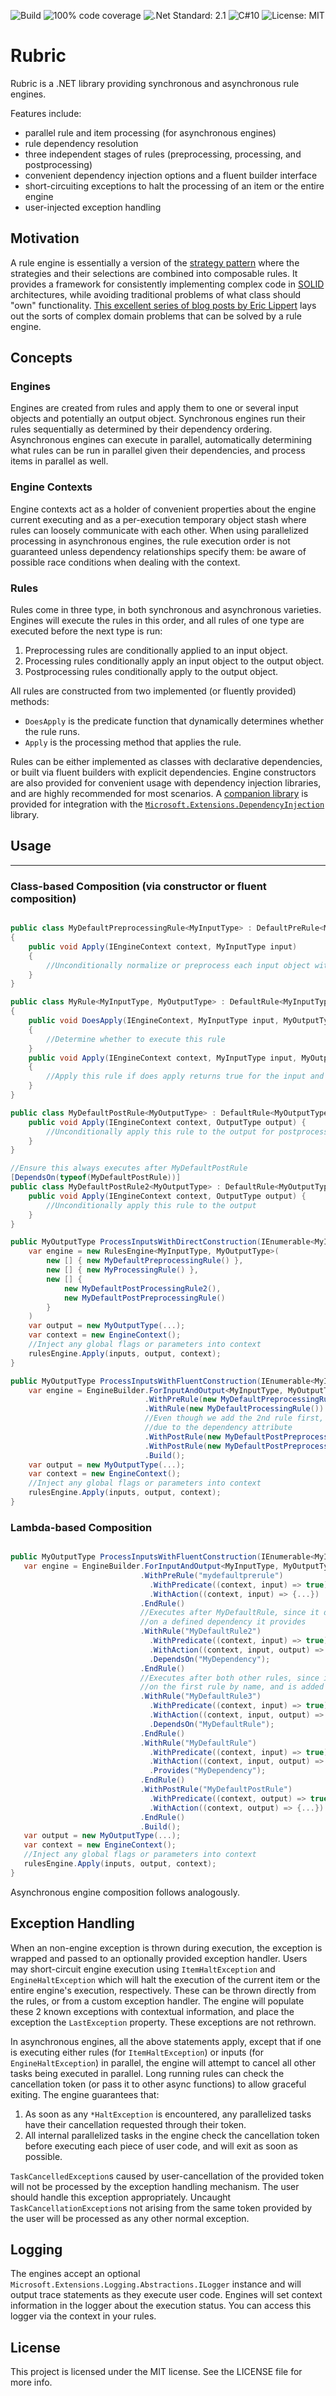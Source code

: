 ![Build](https://github.com/ericvprice/rubric/actions/workflows/build.yaml/badge.svg?branch=develop)   ![100% code coverage](https://img.shields.io/badge/Code%20Coverage-100%25-brightgreen.svg)    ![.Net Standard: 2.1](https://img.shields.io/badge/netstandard-2.1-blue.svg)    ![C#10](https://img.shields.io/badge/c%23-10-blue.svg)   ![License: MIT](https://img.shields.io/badge/License-MIT-yellow.svg)


# Rubric

Rubric is a .NET library providing synchronous and asynchronous rule engines.

Features include:
* parallel rule and item processing (for asynchronous engines)
* rule dependency resolution
* three independent stages of rules (preprocessing, processing, and postprocessing)
* convenient dependency injection options and a fluent builder interface
* short-circuiting exceptions to halt the processing of an item or the entire engine
* user-injected exception handling

## Motivation

A rule engine is essentially a version of the [strategy pattern](https://en.wikipedia.org/wiki/Strategy_pattern) where the strategies and their selections are combined into composable rules.  It provides a framework for consistently implementing complex code in [SOLID](https://en.wikipedia.org/wiki/SOLID) architectures, while avoiding traditional problems of what class should "own" functionality. [This excellent series of blog posts by Eric Lippert](https://ericlippert.com/2015/04/27/wizards-and-warriors-part-one/) lays out the sorts of complex domain problems that can be solved by a rule engine.

## Concepts

### Engines

Engines are created from rules and apply them to one or several input objects and potentially an output object.  Synchronous engines run their rules sequentially as determined by their dependency ordering.  Asynchronous engines can execute in parallel, automatically determining what rules can be run in parallel given their dependencies, and process items in parallel as well.

### Engine Contexts

Engine contexts act as a holder of convenient properties about the engine current executing and  as a per-execution temporary object stash where rules can loosely communicate with each other.  When using parallelized processing in asynchronous engines, the rule execution order is not guaranteed unless dependency relationships specify them: be aware of possible race conditions when dealing with the context.

### Rules

Rules come in three type, in both synchronous and asynchronous varieties.  Engines will execute the rules in this order, and all rules of one type are executed before the next type is run:

1) Preprocessing rules are conditionally applied to an input object.
2) Processing rules conditionally apply an input object to the output object.
3) Postprocessing rules conditionally apply to the output object.


All rules are constructed from two implemented (or fluently provided) methods:

* `DoesApply` is the predicate function that dynamically determines whether the rule runs.
* `Apply` is the processing method that applies the rule.

Rules can be either implemented as classes with declarative dependencies, or built via fluent builders with explicit dependencies.  Engine constructors are also provided for convenient usage with dependency injection libraries, and are highly recommended for most scenarios.  A [companion library](/src/Rubric.Extensions/README.md) is provided for integration with the [`Microsoft.Extensions.DependencyInjection`](https://docs.microsoft.com/en-us/dotnet/core/extensions/dependency-injection) library.

## Usage
---

### Class-based Composition (via constructor or fluent composition)

```csharp

public class MyDefaultPreprocessingRule<MyInputType> : DefaultPreRule<MyInputType>
{
    public void Apply(IEngineContext context, MyInputType input)
    {
        //Unconditionally normalize or preprocess each input object with this rule
    }
}

public class MyRule<MyInputType, MyOutputType> : DefaultRule<MyInputType, MyOutputType>
{
    public void DoesApply(IEngineContext, MyInputType input, MyOutputType output)
    {
        //Determine whether to execute this rule
    }
    public void Apply(IEngineContext context, MyInputType input, MyOutputType output)
    {
        //Apply this rule if does apply returns true for the input and output
    }
}

public class MyDefaultPostRule<MyOutputType> : DefaultRule<MyOutputType> {
    public void Apply(IEngineContext context, OutputType output) {
        //Unconditionally apply this rule to the output for postprocessing
    }
}

//Ensure this always executes after MyDefaultPostRule
[DependsOn(typeof(MyDefaultPostRule))]
public class MyDefaultPostRule2<MyOutputType> : DefaultRule<MyOutputType> {
    public void Apply(IEngineContext context, OutputType output) {
        //Unconditionally apply this rule to the output
    }
}

public MyOutputType ProcessInputsWithDirectConstruction(IEnumerable<MyInputType> inputs) {
    var engine = new RulesEngine<MyInputType, MyOutputType>(
        new [] { new MyDefaultPreprocessingRule() },
        new [] { new MyProcessingRule() },
        new [] {
            new MyDefaultPostProcessingRule2(),
            new MyDefaultPostPreprocessingRule()
        }
    )
    var output = new MyOutputType(...);
    var context = new EngineContext();
    //Inject any global flags or parameters into context
    rulesEngine.Apply(inputs, output, context);
}

public MyOutputType ProcessInputsWithFluentConstruction(IEnumerable<MyInputType> inputs) {
    var engine = EngineBuilder.ForInputAndOutput<MyInputType, MyOutputType>()
                              .WithPreRule(new MyDefaultPreprocessingRule())
                              .WithRule(new MyDefaultProcessingRule())
                              //Even though we add the 2nd rule first, it will run second
                              //due to the dependency attribute
                              .WithPostRule(new MyDefaultPostPreprocessingRule2()}
                              .WithPostRule(new MyDefaultPostPreprocessingRule()}
                              .Build();
    var output = new MyOutputType(...);
    var context = new EngineContext();
    //Inject any global flags or parameters into context
    rulesEngine.Apply(inputs, output, context);
}
 ```

 ### Lambda-based Composition

 ```csharp

public MyOutputType ProcessInputsWithFluentConstruction(IEnumerable<MyInputType> inputs) {
    var engine = EngineBuilder.ForInputAndOutput<MyInputType, MyOutputType>()
                              .WithPreRule("mydefaultprerule")
                                .WithPredicate((context, input) => true)
                                .WithAction((context, input) => {...})
                              .EndRule()
                              //Executes after MyDefaultRule, since it depends
                              //on a defined dependency it provides
                              .WithRule("MyDefaultRule2")
                                .WithPredicate((context, input) => true)
                                .WithAction((context, input, output) => {...})
                                .DependsOn("MyDependency");
                              .EndRule()
                              //Executes after both other rules, since it depends
                              //on the first rule by name, and is added after the second rule
                              .WithRule("MyDefaultRule3")
                                .WithPredicate((context, input) => true)
                                .WithAction((context, input, output) => {...})
                                .DependsOn("MyDefaultRule");
                              .EndRule()
                              .WithRule("MyDefaultRule")
                                .WithPredicate((context, input) => true)
                                .WithAction((context, input, output) => {...})
                                .Provides("MyDependency");
                              .EndRule()
                              .WithPostRule("MyDefaultPostRule")
                                .WithPredicate((context, output) => true)
                                .WithAction((context, output) => {...})
                              .EndRule()
                              .Build();
    var output = new MyOutputType(...);
    var context = new EngineContext();
    //Inject any global flags or parameters into context
    rulesEngine.Apply(inputs, output, context);
}
 ```

Asynchronous engine composition follows analogously.

## Exception Handling

When an non-engine exception is thrown during execution, the exception is wrapped and passed to an optionally provided exception handler.  Users may short-circuit engine execution using `ItemHaltException` and `EngineHaltException` which will halt the execution of the current item or the entire engine's execution, respectively.  These can be thrown directly from the rules, or from a custom exception handler.  The engine will populate these 2 known exceptions with contextual information, and place the exception the `LastException` property.  These exceptions are not rethrown.

In asynchronous engines, all the above statements apply, except that if one is executing either rules (for `ItemHaltException`) or inputs (for `EngineHaltException`) in parallel, the engine will attempt to cancel all other tasks being executed in parallel.  Long running rules can check the cancellation token (or pass it to other async functions) to allow graceful exiting.  The engine guarantees that:

1) As soon as any `*HaltException` is encountered, any parallelized tasks have their cancellation requested through their token.
2) All internal parallelized tasks in the engine check the cancellation token before executing each piece of user code, and will exit as soon as possible.

`TaskCancelledException`s caused by user-cancellation of the provided token will not be processed by the exception handling mechanism.  The user should handle this exception appropriately.  Uncaught `TaskCancellationException`s not arising from the same token provided by the user will be processed as any other normal exception.

## Logging

The engines accept an optional `Microsoft.Extensions.Logging.Abstractions.ILogger` instance and will output trace statements as they execute user code.  Engines will set context information in the logger about the execution status.  You can access this logger via the context in your rules.

## License

This project is licensed under the MIT license. See the LICENSE file for more info.
